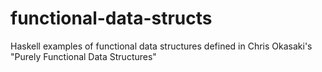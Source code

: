 functional-data-structs
=======================

Haskell examples of functional data structures defined in Chris Okasaki's "Purely Functional Data Structures"
